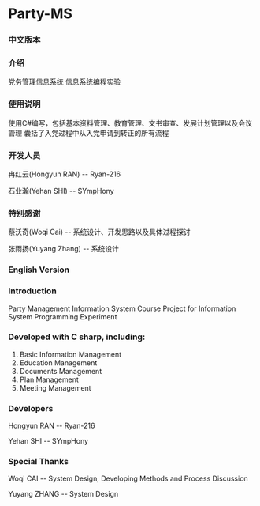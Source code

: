 # Party-MS
### 中文版本
### 介绍
党务管理信息系统
信息系统编程实验
### 使用说明
使用C#编写，包括基本资料管理、教育管理、文书审查、发展计划管理以及会议管理
囊括了入党过程中从入党申请到转正的所有流程
### 开发人员
冉红云(Hongyun RAN) -- Ryan-216

石业瀚(Yehan SHI) -- SYmpHony
### 特别感谢
蔡沃奇(Woqi Cai) -- 系统设计、开发思路以及具体过程探讨

张雨扬(Yuyang Zhang) -- 系统设计
### English Version
### Introduction
Party Management Information System
Course Project for Information System Programming Experiment
### Developed with C sharp, including:
1.	Basic Information Management
2.	Education Management
3.	Documents Management
4.	Plan Management
5.	Meeting Management
### Developers
Hongyun RAN -- Ryan-216

Yehan SHI -- SYmpHony
### Special Thanks
Woqi CAI -- System Design, Developing Methods and Process Discussion

Yuyang ZHANG -- System Design
